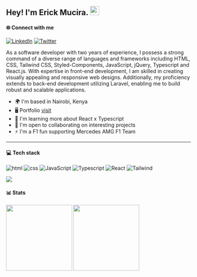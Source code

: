 
## Hey! I'm Erick Mucira. <img src="https://media.giphy.com/media/hvRJCLFzcasrR4ia7z/giphy.gif" width="25px">

#### 🌐 Connect with me

[![LinkedIn](https://img.shields.io/badge/LinkedIn-%230077B5.svg?logo=linkedin&logoColor=white)](https://linkedin.com/in/muciraerick)
[![Twitter](https://img.shields.io/badge/Twitter-%231DA1F2.svg?logo=Twitter&logoColor=white)](https://twitter.com/rickie_ui)
  
As a software developer with two years of experience, I possess a strong command of a diverse range of languages and frameworks including HTML, CSS, Tailwind CSS, Styled-Components, JavaScript, jQuery, Typescript and React.js. With expertise in front-end development, I am skilled in creating visually appealing and responsive web designs. Additionally, my proficiency extends to back-end development utilizing Laravel, enabling me to build robust and scalable applications.

* 🌍  I'm based in Nairobi, Kenya
* 🖥️  Portfolio [visit](https://muciraerick.netlify.app)
* 🧠  I'm learning more about React x Typescript
* 🤝  I'm open to collaborating on interesting projects
* ⚡  I'm a F1 fun supporting Mercedes AMG F1 Team
---

#### 💻 Tech stack

![html](https://img.shields.io/badge/html-E44F3B?style=for-the-badge&logo=html5&logoColor=E9E9E9)
![css](https://img.shields.io/badge/CSS-1572B6?style=for-the-badge&logo=css3&logoColor=E9E9E9)
![JavaScript](https://img.shields.io/badge/JavaScript-F0DB57?style=for-the-badge&logo=javascript&logoColor=white)
![Typescript](https://img.shields.io/badge/Typescript-3074C0?style=for-the-badge&logo=typescript&logoColor=white)
![React](https://img.shields.io/badge/react-%2320232a.svg?style=for-the-badge&logo=react&logoColor=%62D9F7)
![Tailwind](https://img.shields.io/badge/tailwindcss-15304B.svg?style=for-the-badge&logo=tailwindcss&logoColor=%2361DAFB)

<img src="https://user-images.githubusercontent.com/73097560/115834477-dbab4500-a447-11eb-908a-139a6edaec5c.gif"><h4>📊 Stats</h4>
<div align="center">
<a href="https://github.com/rickie-ui">
<img align="left" src="http://github-profile-summary-cards.vercel.app/api/cards/stats?username=rickie-ui&theme=material_palenight" height="180em" />
<img align="left" src="http://github-profile-summary-cards.vercel.app/api/cards/productive-time?username=rickie-ui&theme=material_palenight" height="180em" />
</div>
